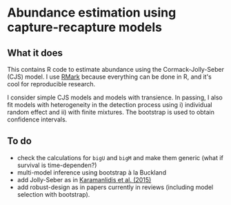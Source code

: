 # Abundance estimation using capture-recapture models

## What it does

This contains R code to estimate abundance using the Cormack-Jolly-Seber (CJS) model. 
I use [RMark](http://www.phidot.org/software/mark/docs/book/pdf/app_3.pdf) because everything can be done in R, 
and it's cool for reproducible research. 

I consider simple CJS models and models with transience. In passing, I also fit models with heterogeneity in the detection process 
using i) individual random effect and ii) with finite mixtures. The bootstrap is used to obtain confidence intervals. 

## To do

* check the calculations for `bigU` and `bigM` and make them generic (what if survival is time-dependen?) 
* multi-model inference using bootstrap à la Buckland
* add Jolly-Seber as in [Karamanlidis et al. (2015)](https://dl.dropboxusercontent.com/u/23160641/my-pubs/Karamanlidisetal2015-Arcturos.pdf)
* add robust-design as in papers currently in reviews (including model selection with bootstrap).

